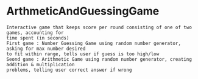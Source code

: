 # ArthmeticAndGuessingGame 
    Interactive game that keeps score per round consisting of one of two games, accounting for 
    time spent (in seconds)
    First game : Number Guessing Game using random number generator, asking for max number desired 
    to fit within range, tells user if guess is too high/low
    Seond game : Arithmetic Game using random number generator, creating addition & multiplication
    problems, telling user correct answer if wrong
